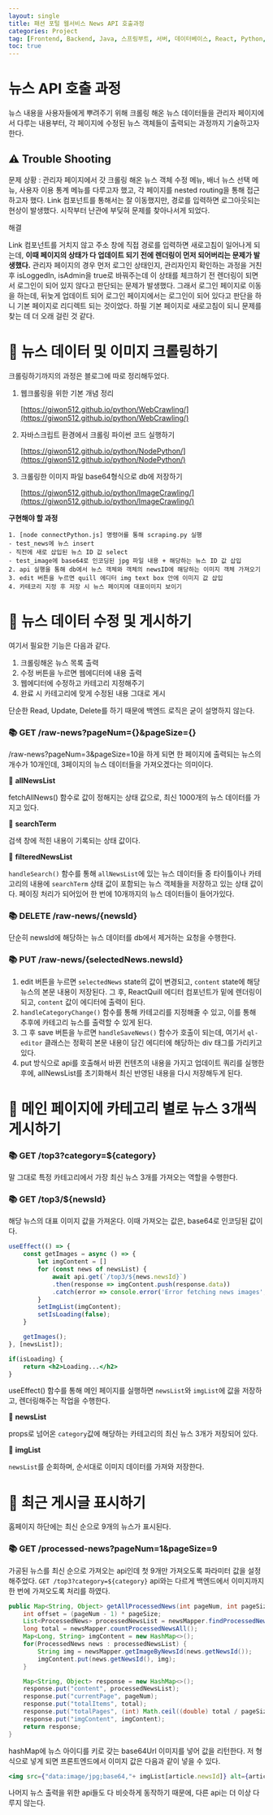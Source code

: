 ```yaml
---
layout: single
title: 패션 포털 웹서비스 News API 호출과정
categories: Project
tag: [Frontend, Backend, Java, 스프링부트, 서버, 데이터베이스, React, Python, Node.js]
toc: true
---
```



# 뉴스 API 호출 과정

뉴스 내용을 사용자들에게 뿌려주기 위해 크롤링 해온 뉴스 데이터들을 관리자 페이지에서 다루는 내용부터, 각 페이지에 수정된 뉴스 객체들이 출력되는 과정까지 기술하고자 한다.

## ⚠️ Trouble Shooting

문제 상황 : 관리자 페이지에서 갓 크롤링 해온 뉴스 객체 수정 메뉴, 배너 뉴스 선택 메뉴, 사용자 이용 통계 메뉴를 다루고자 했고, 각 페이지를 nested routing을 통해 접근하고자 했다. Link 컴포넌트를 통해서는 잘 이동했지만, 경로를 입력하면 로그아웃되는 현상이 발생했다. 시작부터 난관에 부딪혀 문제를 찾아나서게 되었다.

해결

Link 컴포넌트를 거치지 않고 주소 창에 직접 경로를 입력하면 새로고침이 일어나게 되는데, **이때 페이지의 상태가 다 업데이트 되기 전에 렌더링이 먼저 되어버리는 문제가 발생했다.** 관리자 페이지의 경우 먼저 로그인 상태인지, 관리자인지 확인하는 과정을 거친 후 isLoggedIn, isAdmin을 true로 바꿔주는데 이 상태를 체크하기 전 렌더링이 되면서 로그인이 되어 있지 않다고 판단되는 문제가 발생했다. 그래서 로그인 페이지로 이동을 하는데, 뒤늦게 업데이트 되어 로그인 페이지에서는 로그인이 되어 있다고 판단을 하니 기본 페이지로 리디렉트 되는 것이었다. 하필 기본 페이지로 새로고침이 되니 문제를 찾는 데 더 오래 걸린 것 같다.

# 📖 뉴스 데이터 및 이미지 크롤링하기

크롤링하기까지의 과정은 블로그에 따로 정리해두었다.

1. 웹크롤링을 위한 기본 개념 정리
    
    [https://giwon512.github.io/python/WebCrawling/](https://giwon512.github.io/python/WebCrawling/)
    
2. 자바스크립트 환경에서 크롤링 파이썬 코드 실행하기
    
    [https://giwon512.github.io/python/NodePython/](https://giwon512.github.io/python/NodePython/)
    
3. 크롤링한 이미지 파일 base64형식으로 db에 저장하기
    
    [https://giwon512.github.io/python/ImageCrawling/](https://giwon512.github.io/python/ImageCrawling/)
    

**구현해야 할 과정**

```
1. [node connectPython.js] 명령어를 통해 scraping.py 실행
- test_news에 뉴스 insert
- 직전에 새로 삽입된 뉴스 ID 값 select
- test_image에 base64로 인코딩된 jpg 파일 내용 + 해당하는 뉴스 ID 값 삽입
2. api 실행을 통해 db에서 뉴스 객체와 객체의 newsID에 해당하는 이미지 객체 가져오기
3. edit 버튼을 누르면 quill 에디터 img text box 안에 이미지 값 삽입
4. 카테코리 지정 후 저장 시 뉴스 페이지에 대표이미지 보이기
```

# 📖 뉴스 데이터 수정 및 게시하기

여기서 필요한 기능은 다음과 같다.

1. 크롤링해온 뉴스 목록 출력
2. 수정 버튼을 누르면 웹에디터에 내용 출력
3. 웹에디터에 수정하고 카테고리 지정해주기
4. 완료 시 카테고리에 맞게 수정된 내용 그대로 게시

단순한 Read, Update, Delete를 하기 때문에 백엔드 로직은 굳이 설명하지 않는다.

### 📚 GET /raw-news?pageNum={}&pageSize={}

/raw-news?pageNum=3&pageSize=10을 하게 되면 한 페이지에 출력되는 뉴스의 개수가 10개인데, 3페이지의 뉴스 데이터들을 가져오겠다는 의미이다.

📄 **allNewsList**

fetchAllNews() 함수로 값이 정해지는 상태 값으로, 최신 1000개의 뉴스 데이터를 가지고 있다.

📄 **searchTerm**

검색 창에 적힌 내용이 기록되는 상태 값이다.

📄 **filteredNewsList**

`handleSearch()` 함수를 통해 `allNewsList`에 있는 뉴스 데이터들 중 타이틀이나 카테고리의 내용에 `searchTerm` 상태 값이 포함되는 뉴스 객체들을 저장하고 있는 상태 값이다. 페이징 처리가 되어있어 한 번에 10개까지의 뉴스 데이터들이 들어가있다.

### 📚 DELETE /raw-news/{newsId}

단순히 newsId에 해당하는 뉴스 데이터를 db에서 제거하는 요청을 수행한다. 

### 📚 PUT /raw-news/{selectedNews.newsId}

1. edit 버튼을 누르면 `selectedNews` state의 값이 변경되고, `content` state에 해당 뉴스의 본문 내용이 저장된다. 그 후, ReactQuill 에디터 컴포넌트가 밑에 렌더링이 되고, `content` 값이 에디터에 출력이 된다.
2. `handleCategoryChange()` 함수를 통해 카테고리를 지정해줄 수 있고, 이를 통해 추후에 카테고리 뉴스를 출력할 수 있게 된다.
3. 그 후 save 버튼을 누르면 `handleSaveNews()` 함수가 호출이 되는데, 여기서 `ql-editor` 클래스는 정확히 본문 내용이 담긴 에디터에 해당하는 div 태그를 가리키고 있다.
4. put 방식으로 api를 호출해서 바뀐 컨텐츠의 내용을 가지고 업데이트 쿼리를 실행한 후에, allNewsList를 초기화해서 최신 반영된 내용을 다시 저장해두게 된다.

# 📖 메인 페이지에 카테고리 별로 뉴스 3개씩 게시하기

### 📚 GET /top3?category=${category}

말 그대로 특정 카테고리에서 가장 최신 뉴스 3개를 가져오는 역할을 수행한다.

### 📚 GET /top3/${newsId}

해당 뉴스의 대표 이미지 값을 가져온다. 이때 가져오는 값은, base64로 인코딩된 값이다.

```jsx
useEffect(() => {
    const getImages = async () => {
        let imgContent = []
        for (const news of newsList) {
            await api.get(`/top3/${news.newsId}`)
            .then(response => imgContent.push(response.data))
            .catch(error => console.error('Error fetching news images', error));
        }
        setImgList(imgContent);
        setIsLoading(false);
    }

    getImages();
}, [newsList]);

if(isLoading) {
    return <h2>Loading...</h2>
}
```

useEffect() 함수를 통해 메인 페이지를 실행하면 `newsList`와 `imgList`에 값을 저장하고, 렌더링해주는 작업을 수행한다.

📄 **newsList**

props로 넘어온 `category`값에 해당하는 카테고리의 최신 뉴스 3개가 저장되어 있다.

📄 **imgList**

`newsList`를 순회하며, 순서대로 이미지 데이터를 가져와 저장한다.

# 📖 최근 게시글 표시하기

홈페이지 하단에는 최신 순으로 9개의 뉴스가 표시된다.

### 📚 GET /processed-news?pageNum=1&pageSize=9

가공된 뉴스를 최신 순으로 가져오는 api인데 첫 9개만 가져오도록 파라미터 값을 설정해주었다. `GET /top3?category=${category}` api와는 다르게 백엔드에서 이미지까지 한 번에 가져오도록 처리를 하였다.

```java
public Map<String, Object> getAllProcessedNews(int pageNum, int pageSize) {
    int offset = (pageNum - 1) * pageSize;
    List<ProcessedNews> processedNewsList = newsMapper.findProcessedNewsByPagination(offset, pageSize);
    long total = newsMapper.countProcessedNewsAll();
    Map<Long, String> imgContent = new HashMap<>(); 
    for(ProcessedNews news : processedNewsList) {
    	String img = newsMapper.getImageByNewsId(news.getNewsId());
    	imgContent.put(news.getNewsId(), img);
    }

    Map<String, Object> response = new HashMap<>();
    response.put("content", processedNewsList);
    response.put("currentPage", pageNum);
    response.put("totalItems", total);
    response.put("totalPages", (int) Math.ceil((double) total / pageSize));
    response.put("imgContent", imgContent);
    return response;
}
```

hashMap에 뉴스 아이디를 키로 갖는 base64Url 이미지를 넣어 값을 리턴한다. 저 형식으로 넣게 되면 프론트엔드에서 이미지 값은 다음과 같이 넣을 수 있다.

```jsx
<img src={"data:image/jpg;base64,"+ imgList[article.newsId]} alt={article.title} className="article-image" />
```

나머지 뉴스 출력을 위한 api들도 다 비슷하게 동작하기 때문에, 다른 api는 더 이상 다루지 않는다.